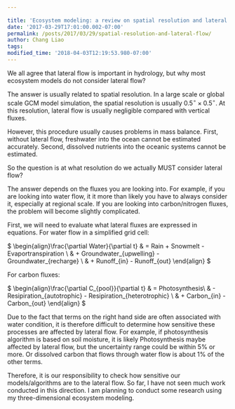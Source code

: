 ```yaml
---
 
title: 'Ecosystem modeling: a review on spatial resolution and lateral flow'
date: '2017-03-29T17:01:00.002-07:00'
permalink: /posts/2017/03/29/spatial-resolution-and-lateral-flow/
author: Chang Liao
tags:
modified_time: '2018-04-03T12:19:53.980-07:00'
---
```


We all agree that lateral flow is important in hydrology, but why most ecosystem models do not consider lateral flow?

The answer is usually related to spatial resolution. In a large scale or global scale GCM model simulation, the spatial resolution is usually $0.5^{\circ} \times 0.5^{\circ}$. At this resolution, lateral flow is usually negligible compared with vertical fluxes.

However, this procedure usually causes problems in mass balance. First, without lateral flow, freshwater into the ocean cannot be estimated accurately. Second, dissolved nutrients into the oceanic systems cannot be estimated.

So the question is at what resolution do we actually MUST consider lateral flow?

The answer depends on the fluxes you are looking into. For example, if you are looking into water flow, it it more than likely you have to always consider it, especially at regional scale. If you are looking into carbon/nitrogen fluxes, the problem will become slightly complicated.

First, we will need to evaluate what lateral fluxes are expressed in equations.
For water flow in a simplified grid cell:

$
\begin{align}\frac{\partial Water}{\partial t} & = Rain + Snowmelt  - Evaportranspiration \\
& + Groundwater_{upwelling} - Groundwater_{recharge} \\
& + Runoff_{in} - Runoff_{out}
\end{align}
$

For carbon fluxes:

$
\begin{align}\frac{\partial C_{pool}}{\partial t} & = Photosynthesis\\
& - Resipiration_{autotrophic}  -  Resipiration_{heterotrophic} \\
& +  Carbon_{in} - Carbon_{out}
\end{align}
$

Due to the fact that terms on the right hand side are often associated with water condition, it is therefore difficult to determine how sensitive these processes are affected by lateral flow. For example, if photosynthesis algorithm is based on soil moisture, it is likely Photosynthesis maybe affected by lateral flow, but the uncertainty range could be within $5\%$ or more. Or dissolved carbon that flows through water flow is about $1\%$ of the other terms.

Therefore, it is our responsibility to check how sensitive our models/algorithms are to the lateral flow. So far, I have not seen much work conducted in this direction. I am planning to conduct some research using my three-dimensional ecosystem modeling.




